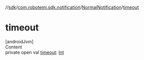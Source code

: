 //[sdk](../../../index.md)/[com.robotemi.sdk.notification](../index.md)/[NormalNotification](index.md)/[timeout](timeout.md)



# timeout  
[androidJvm]  
Content  
private open val [timeout](timeout.md): [Int](https://kotlinlang.org/api/latest/jvm/stdlib/kotlin/-int/index.html)  



